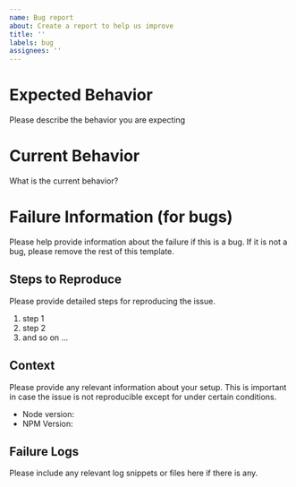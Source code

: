 ```yaml
---
name: Bug report
about: Create a report to help us improve
title: ''
labels: bug
assignees: ''
---
```


# Expected Behavior

Please describe the behavior you are expecting

# Current Behavior

What is the current behavior?

# Failure Information (for bugs)

Please help provide information about the failure if this is a bug. If it is not a bug, please remove the rest of this template.

## Steps to Reproduce

Please provide detailed steps for reproducing the issue.

1. step 1
2. step 2
3. and so on ...

## Context

Please provide any relevant information about your setup. This is important in case the issue is not reproducible except for under certain conditions.

- Node version:
- NPM Version:

## Failure Logs

Please include any relevant log snippets or files here if there is any.
